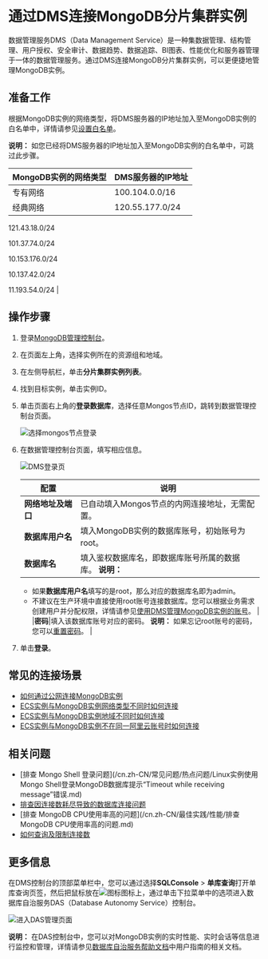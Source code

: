 # 通过DMS连接MongoDB分片集群实例

数据管理服务DMS（Data Management Service）是一种集数据管理、结构管理、用户授权、安全审计、数据趋势、数据追踪、BI图表、性能优化和服务器管理于一体的数据管理服务。通过DMS连接MongoDB分片集群实例，可以更便捷地管理MongoDB实例。

## 准备工作

根据MongoDB实例的网络类型，将DMS服务器的IP地址加入至MongoDB实例的白名单中，详情请参见[设置白名单](/cn.zh-CN/分片集群快速入门/设置白名单.md)。

**说明：** 如您已经将DMS服务器的IP地址加入至MongoDB实例的白名单中，可跳过此步骤。

|MongoDB实例的网络类型|DMS服务器的IP地址|
|:-------------|:----------|
|专有网络|100.104.0.0/16|
|经典网络|120.55.177.0/24

121.43.18.0/24

101.37.74.0/24

10.153.176.0/24

10.137.42.0/24

11.193.54.0/24 |

## 操作步骤

1.  登录[MongoDB管理控制台](https://mongodb.console.aliyun.com/)。

2.  在页面左上角，选择实例所在的资源组和地域。

3.  在左侧导航栏，单击**分片集群实例列表**。

4.  找到目标实例，单击实例ID。

5.  单击页面右上角的**登录数据库**，选择任意Mongos节点ID，跳转到数据管理控制台页面。

    ![选择mongos节点登录](https://static-aliyun-doc.oss-accelerate.aliyuncs.com/assets/img/zh-CN/7425715061/p66241.png)

6.  在数据管理控制台页面，填写相应信息。

    ![DMS登录页](https://static-aliyun-doc.oss-accelerate.aliyuncs.com/assets/img/zh-CN/0594087951/p13740.png)

    |配置|说明|
    |--|--|
    |**网络地址及端口**|已自动填入Mongos节点的内网连接地址，无需配置。|
    |**数据库用户名**|填入MongoDB实例的数据库账号，初始账号为root。|
    |**数据库名**|填入鉴权数据库名，即数据库账号所属的数据库。 **说明：**

    -   如果**数据库用户名**填写的是root，那么对应的数据库名即为admin。
    -   不建议在生产环境中直接使用root账号连接数据库。您可以根据业务需求创建用户并分配权限，详情请参见[使用DMS管理MongoDB实例的账号]()。 |
    |**密码**|填入该数据库账号对应的密码。 **说明：** 如果忘记root账号的密码，您可以[重置密码](/cn.zh-CN/单节点快速入门/设置密码.md)。 |

7.  单击**登录**。


## 常见的连接场景

-   [如何通过公网连接MongoDB实例](/cn.zh-CN/用户指南/连接实例/如何通过公网连接MongoDB实例.md)
-   [ECS实例与MongoDB实例网络类型不同时如何连接](/cn.zh-CN/用户指南/连接实例/ECS实例与MongoDB实例网络类型不同时如何连接.md)
-   [ECS实例与MongoDB实例地域不同时如何连接](/cn.zh-CN/用户指南/连接实例/ECS实例与MongoDB实例地域不同时如何连接.md)
-   [ECS实例与MongoDB实例不在同一阿里云账号时如何连接](/cn.zh-CN/用户指南/连接实例/ECS实例与MongoDB实例不在同一阿里云账号时如何连接.md)

## 相关问题

-   [排查 Mongo Shell 登录问题](/cn.zh-CN/常见问题/热点问题/Linux实例使用Mongo Shell登录MongoDB数据库提示“Timeout while receiving message”错误.md)
-   [排查因连接数耗尽导致的数据库连接问题](/cn.zh-CN/常见问题/热点问题/MongoDB实例连接数耗尽导致数据库连接失败.md)
-   [排查 MongoDB CPU使用率高的问题](/cn.zh-CN/最佳实践/性能/排查MongoDB CPU使用率高的问题.md)
-   [如何查询及限制连接数](/cn.zh-CN/常见问题/热点问题/如何查询及限制MongoDB实例的连接数.md)

## 更多信息

在DMS控制台的顶部菜单栏中，您可以通过选择**SQLConsole** \> **单库查询**打开单库查询页签，然后把鼠标放在![图标](https://static-aliyun-doc.oss-accelerate.aliyuncs.com/assets/img/zh-CN/9953325061/p182003.png)图标上，通过单击下拉菜单中的选项进入数据库自治服务DAS（Database Autonomy Service）控制台。

![进入DAS管理页面](https://static-aliyun-doc.oss-accelerate.aliyuncs.com/assets/img/zh-CN/9953325061/p182002.png)

**说明：** 在DAS控制台中，您可以对MongoDB实例的实时性能、实时会话等信息进行监控和管理，详情请参见[数据库自治服务帮助文档](https://help.aliyun.com/product/63907.html)中用户指南的相关文档。

